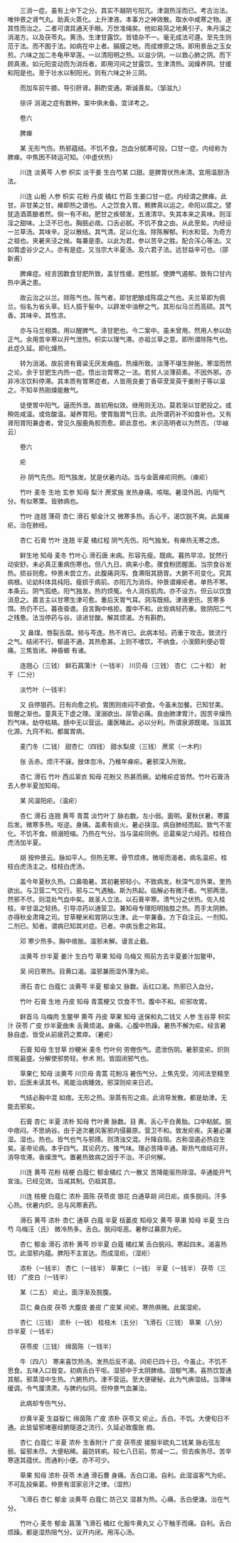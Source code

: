<!-- { "loadSidebar": true } -->
　　三消一症。虽有上中下之分。其实不越阴亏阳亢。津涸热淫而已。考古治法。唯仲景之肾气丸。助真火蒸化。上升津液。本事方之神效散。取水中咸寒之物。遂其性而治之。二者可谓具通天手眼。万世准绳矣。他如易简之地黄引子。朱丹溪之消渴方。以及茯苓丸。黄汤。生津甘露饮。皆错杂不一。毫无成法可遵。至先生则范于法。而不囿于法。如病在中上者。膈膜之地。而成燎原之场。即用景岳之玉女煎。六味之加二冬龟甲旱莲。一以清阳明之热。以滋少阴。一以救心肺之阴。而下顾真液。如元阳变动而为消烁者。即用河间之甘露饮。生津清热。润燥养阴。甘缓和阳是也。至于壮水以制阳光。则有六味之补三阴。

　　而加车前牛膝。导引肝肾。斟酌变通。斯诚善矣。（邹滋九）

　　徐评 消渴之症有数种。案中俱未备。宜详考之。

　　卷六

　　脾瘅

　　某 无形气伤。热邪蕴结。不饥不食。岂血分腻滞可投。口甘一症。内经称为脾瘅。中焦困不转运可知。（中虚伏热）

　　川连 淡黄芩 人参 枳实 淡干姜 生白芍某 口甜。是脾胃伏热未清。宜用温胆汤法。

　　川连 山栀 人参 枳实 花粉 丹皮 橘红 竹茹 生姜口甘一症。内经谓之脾瘅。此甘。非甘美之甘。瘅即热之谓也。人之饮食入胃。赖脾真以运之。命阳以腐之。譬犹造酒蒸酿者然。倘一有不和。肥甘之疾顿发。五液清华。失其本来之真味。则淫淫之甜味。上泛不已也。胸脘必痞。口舌必腻。不饥不食之由。从此至矣。内经设一兰草汤。其味辛。足以散结。其气清。足以化浊。除陈解郁。利水和营。为奇方之祖也。夹暑夹泾之候。每兼是患。以此为君。参以苦辛之胜。配合泻心等法。又如胃虚谷少之人。亦有是症。又当宗大半夏汤。及六君子法。远甘益辛可也。（邵新甫）

　　脾瘅症。经言因数食甘肥所致。盖甘性缓。肥性腻。使脾气遏郁。致有口甘内热中满之患。

　　故云治之以兰。除陈气也。陈气者。即甘肥酿成陈腐之气也。夫兰草即为佩兰。俗名为省头草。妇人插于髻中。以辟发中油秽之气。其形似马兰而高硕。其气香。其味辛。其性凉。

　　亦与马兰相类。用以醒脾气。涤甘肥也。今二案中。虽未曾用。然用人参以助正气。余用苦辛寒以开气泄热。枳实以理气滞。亦祖兰草之意。即所谓除陈气也。此症久延。即化燥热。

　　转为消渴。故前贤有膏粱无厌发痈疽。热燥所致。淡薄不堪生肿胀。寒湿而然之论。余于甘肥生内热一症。悟出治胃寒之一法。若贫人淡薄茹素。不因外邪。亦非冷冻饮料停滞。其本质有胃寒症者。人皆用良姜丁香荜茇吴萸干姜附子等以温之。不知辛热刚燥能散气。

　　徒使胃中阳气。逼而外泄。故初用似效。继用则无功。莫若渐以甘肥投之。或稍佐咸温。或佐酸温。凝养胃阳。使胃脂胃气日浓。此所谓药补不如食补也。又有肾阳胃阳兼虚者。曾见久服鹿角胶而愈。即此意也。未识高明者以为然否。（华岫云）

　　卷六

　　疟

　　孙 阴气先伤。阳气独发。犹是伏暑内动。当与金匮瘅疟同例。（瘅疟）

　　竹叶 麦冬 生地 玄参 知母 梨汁 蔗浆施 发热身痛。咳喘。暑湿外因。内阻气分。有似寒栗。皆肺病也。

　　竹叶 连翘 薄荷 杏仁 滑石 郁金汁又 微寒多热。舌心干。渴饮脘不爽。此属瘅疟。治在肺经。

　　杏仁 石膏 竹叶 连翘 半夏 橘红程 阴气先伤。阳气独发。有瘅热无寒之虑。

　　鲜生地 知母 麦冬 竹叶心 滑石唐 未病。形容先瘦。既病。暮热早凉。犹然行动安舒。未必真正重病伤寒也。但八九日。病来小愈。骤食粉团腥面。当宗食谷发热。损谷则愈。仲景未尝立方。此腹痛洞泻。食滞阻其肠胃。大腑不司变化。究其病根。论幼科体具纯阳。瘦损于病前。亦阳亢为消烁。仲景谓瘅疟者。单热不寒。本条云。阴气孤绝。阳气独发。热灼烦冤。令人消烁肌肉。亦不设方。但云以饮食消息之。嘉言主以甘寒生津可愈。重后天胃气耳。洞泻既频。津液更伤。苦寒多饵。热仍不已。暮夜昏谵。自言胸中格拒。腹中不和。此皆病轻药重。致阴阳二气之残惫。法当停药与谷。谅进甘酸。解其烦渴。方有斟酌。

　　又 鼻煤。唇裂舌腐。频与芩连。热不肯已。此病本轻。药重于攻击。致流行之气。结闭不行。郁遏不通。其热愈甚。上则不嗜饮。不纳食。小溲颇利便必管痛。三焦皆闭。神昏螈 有诸。

　　连翘心（三钱） 鲜石菖蒲汁（一钱半） 川贝母（三钱） 杏仁（二十粒） 射干（二分）

　　淡竹叶（一钱半）

　　又 自停狠药。日有向愈之机。胃困则痞闷不欲食。今虽未加餐。已知甘美。皆醒之渐也。童真无下虚之理。溲溺欲出。尿管必痛。良由肺津胃汁。因苦辛燥热烈气味。劫夺枯槁。肠中无以营运。庸医睹此。必以分利。所谓泉源既竭。当滋其化源。九窍不和。都属胃病。

　　麦门冬（二钱） 甜杏仁（四钱） 甜水梨皮（三钱） 蔗浆（一木杓）

　　张 舌赤。烦汗不寐。肢体忽冷。乃稚年瘅疟。暑邪深入所致。

　　杏仁 滑石 竹叶 西瓜翠衣 知母 花粉又 热甚而厥。幼稚疟症皆然。竹叶石膏汤去人参半夏加知母。

　　某 风温阳疟。（温疟）

　　杏仁 滑石 连翘 黄芩 青蒿 淡竹叶丁 脉右数。左小弱。面明。夏秋伏暑。寒露后发。微寒多热。呕逆。身痛。盖素有痰火。暑必挟湿。病自肺经而起。致气不宣化。不饥不食。频溺短缩。乃热在气分。当与温疟同例。忌葛柴足六经药。桂枝白虎汤加半夏。

　　胡 按仲景云。脉如平人。但热无寒。骨节烦疼。微呕而渴者。病名温疟。桂枝白虎汤主之。桂枝白虎汤。

　　盖今年夏秋久热。口鼻吸暑。其初暑邪轻小。不致病发。秋深气凉外束。里热欲出。与卫营二气交行。邪与二气遇触。斯为热起。临解必有微汗者。气邪两泄。然邪不尽。则混处气血中矣。故圣人立法。以石膏辛寒。清气分之伏热。佐入桂枝。辛甘温之轻扬。引导凉药以通营卫。兼知母专理阳明独胜之热。而手太阴肺。亦得秋金肃降之司。甘草粳米和胃阴以生津。此一举兼备。方下自注云。一剂知。二剂已。知者。谓病已知其对症。已者。中病当愈之称耳。

　　邓 寒少热多。胸中痞胀。温邪未解。谩言止截。

　　淡黄芩 炒半夏 姜汁 生白芍 草果 知母 乌梅又 照前方去半夏姜汁加鳖甲。

　　吴 间日寒热。目黄口渴。温邪兼雨湿外薄为疟。

　　滑石 杏仁 白蔻仁 淡黄芩 半夏 郁金又 脉数。舌红口渴。热邪已入血分。

　　竹叶 石膏 生地 丹皮 知母 青蒿梗又 饮食不节。腹中不和。疟邪攻胃。

　　鲜首乌 乌梅肉 生鳖甲 黄芩 丹皮 草果 知母 送保和丸二钱又 人参 生谷芽 枳实汁 茯苓 广皮 炒半夏曲朱 舌黄烦渴。身痛。心腹中热躁。暑热不解为疟。经言暑脉自虚。皆受从前疲药之累瘁。（暑疟）

　　石膏 知母 生甘草 炒粳米 麦冬 竹叶何 劳倦伤气。遗泄伤阴。暑邪变疟。炽则烦冤最盛。分解使邪势轻。参术 附。皆固闭邪气也。

　　草果仁 知母 淡黄芩 川贝母 青蒿 花粉冯 暑伤气分。上焦先受。河间法至精至妙。后医未读其书。焉能治病臻效。邪深则疟来日迟。

　　气结必胸中混 如痞。无形之热。渐蒸有形之痰。此消导发散。都是劫津。无能去邪矣。

　　石膏 杏仁 半夏 浓朴 知母 竹叶黄 脉数。目 黄。舌心干白黄胎。口中粘腻。脘中痞闷。不思纳谷。由于途次暑风客邪内侵募原。营卫不和。致发疟疾。夫暑必兼湿。湿也。热也。皆气也气与邪搏。则清浊交混。升降自阻。古称湿遏必热自生矣。圣帝论病。本乎四气。其论药方。推气味。理必苦降辛通。斯热气痞结可开。消导攻滞。香燥泄气。置暑热致病之因于不治。不识何解。

　　川连 黄芩 花粉 桔梗 白蔻仁 郁金橘红 六一散又 苦降能驱热除湿。辛通能开气宣浊。已经见效。当减其制。仍祖其意。

　　川连 桔梗 白蔻仁 浓朴 茵陈 茯苓皮 银花 白通草胡 间日疟。痰多脘闷。汗多心热。伏暑内炽。忌与风寒表药。

　　滑石 黄芩 浓朴 杏仁 通草 白蔻 半夏 栝蒌皮 知母又 黄芩 草果 知母 半夏 生白芍 乌梅汪（氏） 微冷热多。舌白。脘闷呕恶。暑秽过募原为疟。

　　杏仁 郁金 滑石 浓朴 黄芩 炒半夏 白蔻 橘红某 舌白脘闷。寒起四末。渴喜热饮。此湿邪内蕴。脾阳不主宣达。而成湿疟。（湿疟）

　　浓朴（一钱半） 杏仁（一钱半） 草果仁（一钱） 半夏（一钱半） 茯苓（三钱） 广皮白（一钱半）

　　某（二五） 疟止。面浮渐及脘腹。

　　苡仁 桑白皮 茯苓 大腹皮 姜皮 广皮某 间疟。寒热俱微。此属湿疟。

　　杏仁（三钱） 浓朴（一钱） 桂枝木（五分） 飞滑石（三钱） 草果（八分） 炒半夏（一钱半）

　　茯苓皮（三钱） 绵茵陈（一钱半）

　　牛（四八） 寒来喜饮热汤。发热后反不渴。间疟已四十日。今虽止。不饥不思食。五味入口皆变。初病舌白干呕。湿邪中于太阴脾络。湿郁气滞。喜热饮暂通其郁。邪蒸湿中生热。六腑热灼。津不营运。至大便硬秘。此为气痹湿结。当薄味缓调。令气厘清肃。与脾约似同。但仲景气血兼治。

　　此病却专伤气分。

　　炒黄半夏 生益智仁 绵茵陈 广皮 浓朴 茯苓又 疟止。舌白。不饥。大便旬日不通。此皆留邪堵塞经腑隧道之流行。久延必致腹胀 瘕。

　　杏仁 白蔻仁 半夏 浓朴 生香附汁 广皮 茯苓皮 接服半硫丸二钱某 脉右弦左弱。留邪未尽。大便粘稀。最防转痢。较七八日前。势减一二。但去疾务尽。苦辛寒逐其蕴伏。而通利小便。亦不可少。

　　草果 知母 浓朴 茯苓 木通 滑石曹 身痛。舌白口渴。自利。此湿温客气为疟。不可乱投柴葛。仲景有湿家忌汗之律。（湿热）

　　飞滑石 杏仁 郁金 淡黄芩 白蔻仁 防己又 湿甚为热。心痛。舌白便溏。治在气分。

　　竹叶心 麦冬 郁金 菖蒲 飞滑石 橘红 化服牛黄丸又 心下触手而痛。自利。舌白烦躁。都是湿热阻气分。议开内闭。用泻心汤。

